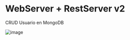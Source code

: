 # WebServer + RestServer v2

CRUD Usuario en MongoDB


![image](https://user-images.githubusercontent.com/55843284/118058195-a6fe1f80-b35b-11eb-95f8-b4769a5243ce.png)

